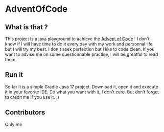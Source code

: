 # AdventOfCode

## What is that ?
This project is a java playground to achieve the [Advent of Code](https://adventofcode.com/) ! 
I don't know if I will have time to do it every day with my work and personnal life but I will try my best.
I don't seek perfection but I like to code clean. If you want to advise me on some questionnable practise, I will be greatful to read them.

## Run it
So far it is a simple Gradle Java 17 project. Download it, open it and execute it in your favorite IDE.
Do what you want with it, I don't care. But don't forget to credit me if you use it. ;)

## Contributors
Only me 
